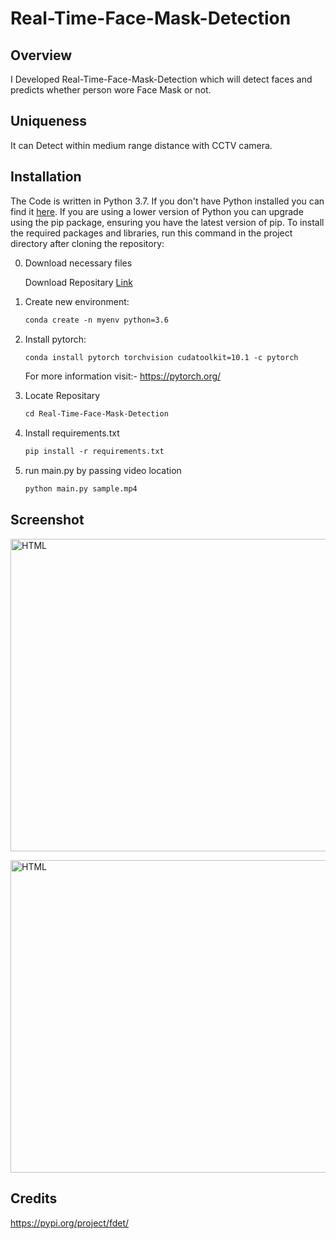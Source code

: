 # Real-Time-Face-Mask-Detection

## Overview
I Developed Real-Time-Face-Mask-Detection which will detect faces and predicts whether person wore Face Mask or not.

## Uniqueness
It can Detect within medium range distance with CCTV camera.

## Installation
The Code is written in Python 3.7. If you don't have Python installed you can find it [here](https://www.python.org/downloads/). If you are using a lower version of Python you can upgrade using the pip package, ensuring you have the latest version of pip. To install the required packages and libraries, run this command in the project directory after cloning the repository:

0) Download necessary files

      Download Repositary [Link](https://github.com/nileshchilka1/Real-Time-Face-Mask-Detection/archive/master.zip)

1) Create new environment:   
      ```markdown
      conda create -n myenv python=3.6
      ```
      
2) Install pytorch:
      ```markdown
      conda install pytorch torchvision cudatoolkit=10.1 -c pytorch
      ```
      For more information visit:- https://pytorch.org/ 

3) Locate Repositary
      ```markdown
      cd Real-Time-Face-Mask-Detection
      ```

4) Install requirements.txt
      ```markdown
      pip install -r requirements.txt
      ```
5) run main.py by passing video location
      ```markdown
      python main.py sample.mp4         
      ```
## Screenshot
   
   <img src = "https://github.com/nileshchilka1/Real-Time-Face-Mask-Detection/blob/master/Screenshot%201.png"
         alt = "HTML" height = "500" width = "1100" />
   
   <img src = "https://github.com/nileshchilka1/Real-Time-Face-Mask-Detection/blob/master/Screenshot%202.png"
         alt = "HTML" height = "500" width = "1100" />

## Credits 
https://pypi.org/project/fdet/




















